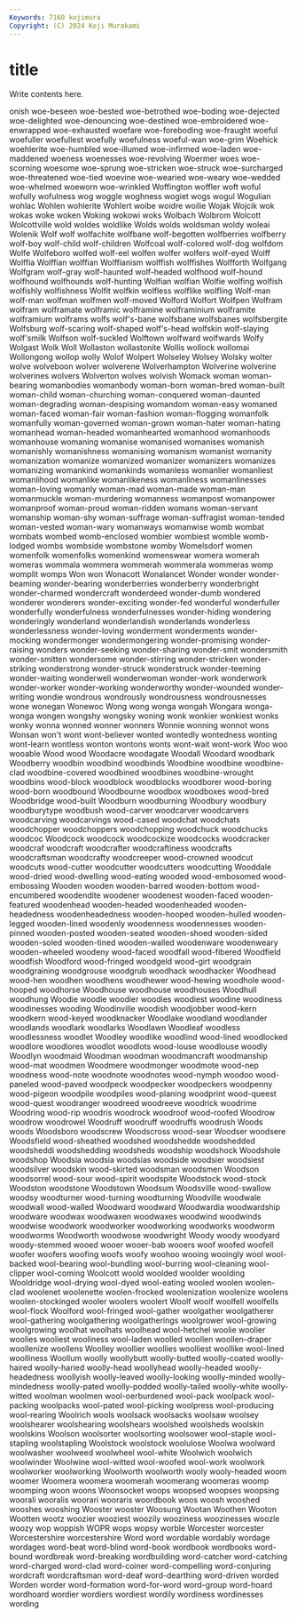 ```yaml
---
Keywords: 7160 kojimura
Copyright: (C) 2024 Koji Murakami
---
```


# title

Write contents here.



onish woe-beseen woe-bested woe-betrothed
woe-boding woe-dejected woe-delighted woe-denouncing woe-destined woe-embroidered woe-enwrapped woe-exhausted woefare woe-foreboding
woe-fraught woeful woefuller woefullest woefully woefulness woeful-wan woe-grim Woehick woehlerite
woe-humbled woe-illumed woe-infirmed woe-laden woe-maddened woeness woenesses woe-revolving Woermer woes
woe-scorning woesome woe-sprung woe-stricken woe-struck woe-surcharged woe-threatened woe-tied woevine woe-wearied
woe-weary woe-wedded woe-whelmed woeworn woe-wrinkled Woffington woffler woft woful wofully
wofulness wog woggle woghness wogiet wogs wogul Wogulian wohlac Wohlen
wohlerite Wohlert woibe woidre woilie Wojak Wojcik wok wokas woke
woken Woking wokowi woks Wolbach Wolbrom Wolcott Wolcottville wold woldes
woldlike Wolds wolds woldsman woldy woleai Wolenik Wolf wolf wolfachite
wolfbane wolf-begotten wolfberries wolfberry wolf-boy wolf-child wolf-children Wolfcoal wolf-colored wolf-dog
wolfdom Wolfe Wolfeboro wolfed wolf-eel wolfen wolfer wolfers wolf-eyed Wolff
Wolffia Wolffian wolffian Wolffianism wolffish wolffishes Wolfforth Wolfgang Wolfgram wolf-gray
wolf-haunted wolf-headed wolfhood wolf-hound wolfhound wolfhounds wolf-hunting Wolfian wolfian Wolfie
wolfing wolfish wolfishly wolfishness Wolfit wolfkin wolfless wolflike wolfling Wolf-man
wolf-man wolfman wolfmen wolf-moved Wolford Wolfort Wolfpen Wolfram wolfram wolframate
wolframic wolframine wolframinium wolframite wolframium wolframs wolfs wolf's-bane wolfsbane wolfsbanes
wolfsbergite Wolfsburg wolf-scaring wolf-shaped wolf's-head wolfskin wolf-slaying wolf'smilk Wolfson wolf-suckled
Wolftown wolfward wolfwards Wolfy Wolgast Wolk Woll Wollaston wollastonite Wollis
wollock wollomai Wollongong wollop wolly Wolof Wolpert Wolseley Wolsey Wolsky
wolter wolve wolveboon wolver wolverene Wolverhampton Wolverine wolverine wolverines wolvers
Wolverton wolves wolvish Womack woman woman-bearing womanbodies womanbody woman-born woman-bred
woman-built woman-child woman-churching woman-conquered woman-daunted woman-degrading woman-despising womandom woman-easy womaned
woman-faced woman-fair woman-fashion woman-flogging womanfolk womanfully woman-governed woman-grown woman-hater woman-hating
womanhead woman-headed womanhearted womanhood womanhoods womanhouse womaning womanise womanised womanises
womanish womanishly womanishness womanising womanism womanist womanity womanization womanize womanized
womanizer womanizers womanizes womanizing womankind womankinds womanless womanlier womanliest womanlihood
womanlike womanlikeness womanliness womanlinesses woman-loving womanly woman-mad woman-made woman-man womanmuckle
woman-murdering womanness womanpost womanpower womanproof woman-proud woman-ridden womans woman-servant womanship
woman-shy woman-suffrage woman-suffragist woman-tended woman-vested woman-wary womanways womanwise womb wombat
wombats wombed womb-enclosed wombier wombiest womble womb-lodged wombs wombside wombstone
womby Womelsdorf women womenfolk womenfolks womenkind womenswear womera womerah womeras
wommala wommera wommerah wommerala wommeras womp womplit womps Won won
Wonacott Wonalancet Wonder wonder wonder-beaming wonder-bearing wonderberries wonderberry wonderbright wonder-charmed
wondercraft wonderdeed wonder-dumb wondered wonderer wonderers wonder-exciting wonder-fed wonderful wonderfuller
wonderfully wonderfulness wonderfulnesses wonder-hiding wondering wonderingly wonderland wonderlandish wonderlands wonderless
wonderlessness wonder-loving wonderment wonderments wonder-mocking wondermonger wondermongering wonder-promising wonder-raising wonders
wonder-seeking wonder-sharing wonder-smit wondersmith wonder-smitten wondersome wonder-stirring wonder-stricken wonder-striking wonderstrong
wonder-struck wonderstruck wonder-teeming wonder-waiting wonderwell wonderwoman wonder-work wonderwork wonder-worker wonder-working
wonderworthy wonder-wounded wonder-writing wondie wondrous wondrously wondrousness wondrousnesses wone wonegan
Wonewoc Wong wong wonga wongah Wongara wonga-wonga wongen wongshy wongsky
woning wonk wonkier wonkiest wonks wonky wonna wonned wonner wonners
Wonnie wonning wonnot wons Wonsan won't wont wont-believer wonted wontedly
wontedness wonting wont-learn wontless wonton wontons wonts wont-wait wont-work Woo
woo wooable Wood wood Woodacre woodagate Woodall Woodard woodbark Woodberry
woodbin woodbind woodbinds Woodbine woodbine woodbine-clad woodbine-covered woodbined woodbines woodbine-wrought
woodbins wood-block woodblock woodblocks woodborer wood-boring wood-born woodbound Woodbourne woodbox
woodboxes wood-bred Woodbridge wood-built Woodburn woodburning Woodbury woodbury woodburytype woodbush
wood-carver woodcarver woodcarvers woodcarving woodcarvings wood-cased woodchat woodchats woodchopper woodchoppers
woodchopping woodchuck woodchucks woodcoc Woodcock woodcock woodcockize woodcocks woodcracker woodcraf
woodcraft woodcrafter woodcraftiness woodcrafts woodcraftsman woodcrafty woodcreeper wood-crowned woodcut woodcuts
wood-cutter woodcutter woodcutters woodcutting Wooddale wood-dried wood-dwelling wood-eating wooded wood-embosomed
wood-embossing Wooden wooden wooden-barred wooden-bottom wood-encumbered woodendite woodener woodenest wooden-faced
wooden-featured woodenhead wooden-headed woodenheaded wooden-headedness woodenheadedness wooden-hooped wooden-hulled wooden-legged wooden-lined
woodenly woodenness woodennesses wooden-pinned wooden-posted wooden-seated wooden-shoed wooden-sided wooden-soled wooden-tined
wooden-walled woodenware woodenweary wooden-wheeled woodeny wood-faced woodfall wood-fibered Woodfield woodfish
Woodford wood-fringed woodgeld wood-girt woodgrain woodgraining woodgrouse woodgrub woodhack woodhacker
Woodhead wood-hen woodhen woodhens woodhewer wood-hewing woodhole wood-hooped woodhorse Woodhouse
woodhouse woodhouses Woodhull woodhung Woodie woodie woodier woodies woodiest woodine
woodiness woodinesses wooding Woodinville woodish woodjobber wood-kern woodkern wood-keyed woodknacker
Woodlake woodland woodlander woodlands woodlark woodlarks Woodlawn Woodleaf woodless woodlessness
woodlet Woodley woodlike woodlind wood-lined woodlocked woodlore woodlores woodlot woodlots
wood-louse woodlouse woodly Woodlyn woodmaid Woodman woodman woodmancraft woodmanship wood-mat
woodmen Woodmere woodmonger woodmote wood-nep woodness wood-note woodnote woodnotes wood-nymph
woodoo wood-paneled wood-paved woodpeck woodpecker woodpeckers woodpenny wood-pigeon woodpile woodpiles
wood-planing woodprint wood-queest wood-quest woodranger woodreed woodreeve woodrick woodrime Woodring
wood-rip woodris woodrock woodroof wood-roofed Woodrow woodrow woodrowel Woodruff woodruff
woodruffs woodrush Woods woods Woodsboro woodscrew Woodscross wood-sear Woodser woodsere
Woodsfield wood-sheathed woodshed woodshedde woodshedded woodsheddi woodshedding woodsheds woodship woodshock
Woodshole woodshop Woodsia woodsia woodsias woodside woodsier woodsiest woodsilver woodskin
wood-skirted woodsman woodsmen Woodson woodsorrel wood-sour wood-spirit woodspite Woodstock wood-stock
Woodston woodstone Woodstown Woodsum Woodsville wood-swallow woodsy woodturner wood-turning woodturning
Woodville woodwale woodwall wood-walled Woodward woodward Woodwardia woodwardship woodware woodwax
woodwaxen woodwaxes woodwind woodwinds woodwise woodwork woodworker woodworking woodworks woodworm
woodworms Woodworth woodwose woodwright Woody woody woodyard woody-stemmed wooed wooer
wooer-bab wooers woof woofed woofell woofer woofers woofing woofs woofy
woohoo wooing wooingly wool wool-backed wool-bearing wool-bundling wool-burring wool-cleaning wool-clipper
wool-coming Woolcott woold woolded woolder woolding Wooldridge wool-drying wool-dyed wool-eating
wooled woolen woolen-clad woolenet woolenette woolen-frocked woolenization woolenize woolens woolen-stockinged
wooler woolers woolert Woolf woolf woolfell woolfells wool-flock Woolford wool-fringed
wool-gather woolgather woolgatherer wool-gathering woolgathering woolgatherings woolgrower wool-growing woolgrowing woolhat
woolhats woolhead wool-hetchel woolie woolier woolies wooliest wooliness wool-laden woolled
woollen woollen-draper woollenize woollens Woolley woollier woollies woolliest woollike wool-lined
woolliness Woollum woolly woollybutt woolly-butted woolly-coated woolly-haired woolly-haried woolly-head woollyhead
woolly-headed woolly-headedness woollyish woolly-leaved woolly-looking woolly-minded woolly-mindedness woolly-pated woolly-podded woolly-tailed
woolly-white woolly-witted woolman woolmen wool-oerburdened wool-pack woolpack wool-packing woolpacks wool-pated
wool-picking woolpress wool-producing wool-rearing Woolrich wools woolsack woolsacks woolsaw woolsey
woolshearer woolshearing woolshears woolshed woolsheds woolskin woolskins Woolson woolsorter woolsorting
woolsower wool-staple wool-stapling woolstapling Woolstock woolstock woolulose Woolwa woolward woolwasher
woolweed woolwheel wool-white Woolwich woolwich woolwinder Woolwine wool-witted wool-woofed wool-work
woolwork woolworker woolworking Woolworth woolworth wooly wooly-headed woom woomer Woomera
woomera woomerah woomerang woomeras woomp woomping woon woons Woonsocket woops
woopsed woopses woopsing woorali wooralis woorari wooraris woordbook woos woosh
wooshed wooshes wooshing Wooster wooster Woosung Wootan Woothen Wooton Wootten
wootz woozier wooziest woozily wooziness woozinesses woozle woozy wop woppish
WOPR wops wopsy worble Worcester worcester Worcestershire worcestershire Word word
wordable wordably wordage wordages word-beat word-blind word-book wordbook wordbooks word-bound
wordbreak word-breaking wordbuilding word-catcher word-catching word-charged word-clad word-coiner word-compelling word-conjuring
wordcraft wordcraftsman word-deaf word-dearthing word-driven worded Worden worder word-formation word-for-word
word-group word-hoard wordhoard wordier wordiers wordiest wordily wordiness wordinesses wording
